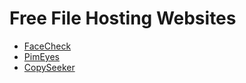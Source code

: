 # Free File Hosting Websites
* [FaceCheck](https://facecheck.id/)
* [PimEyes](https://pimeyes.com/en)
* [CopySeeker](https://copyseeker.net/)